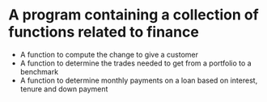 # A program containing a collection of functions related to finance

- A function to compute the change to give a customer
- A function to determine the trades needed to get from a portfolio to a benchmark
- A function to determine monthly payments on a loan based on interest, tenure and down payment
